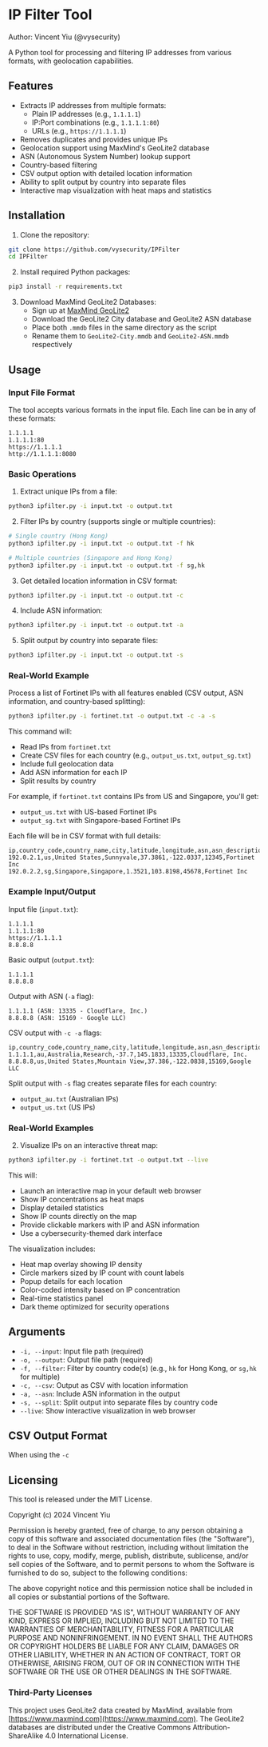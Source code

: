 # IP Filter Tool

Author: Vincent Yiu (@vysecurity)

A Python tool for processing and filtering IP addresses from various formats, with geolocation capabilities.

## Features

- Extracts IP addresses from multiple formats:
  - Plain IP addresses (e.g., `1.1.1.1`)
  - IP:Port combinations (e.g., `1.1.1.1:80`)
  - URLs (e.g., `https://1.1.1.1`)
- Removes duplicates and provides unique IPs
- Geolocation support using MaxMind's GeoLite2 database
- ASN (Autonomous System Number) lookup support
- Country-based filtering
- CSV output option with detailed location information
- Ability to split output by country into separate files
- Interactive map visualization with heat maps and statistics

## Installation

1. Clone the repository:
```bash
git clone https://github.com/vysecurity/IPFilter
cd IPFilter
```

2. Install required Python packages:
```bash
pip3 install -r requirements.txt
```

3. Download MaxMind GeoLite2 Databases:
   - Sign up at [MaxMind GeoLite2](https://dev.maxmind.com/geoip/geolite2-free-geolocation-data)
   - Download the GeoLite2 City database and GeoLite2 ASN database
   - Place both `.mmdb` files in the same directory as the script
   - Rename them to `GeoLite2-City.mmdb` and `GeoLite2-ASN.mmdb` respectively

## Usage

### Input File Format
The tool accepts various formats in the input file. Each line can be in any of these formats:
```
1.1.1.1
1.1.1.1:80
https://1.1.1.1
http://1.1.1.1:8080
```

### Basic Operations

1. Extract unique IPs from a file:
```bash
python3 ipfilter.py -i input.txt -o output.txt
```

2. Filter IPs by country (supports single or multiple countries):
```bash
# Single country (Hong Kong)
python3 ipfilter.py -i input.txt -o output.txt -f hk

# Multiple countries (Singapore and Hong Kong)
python3 ipfilter.py -i input.txt -o output.txt -f sg,hk
```

3. Get detailed location information in CSV format:
```bash
python3 ipfilter.py -i input.txt -o output.txt -c
```

4. Include ASN information:
```bash
python3 ipfilter.py -i input.txt -o output.txt -a
```

5. Split output by country into separate files:
```bash
python3 ipfilter.py -i input.txt -o output.txt -s
```

### Real-World Example

Process a list of Fortinet IPs with all features enabled (CSV output, ASN information, and country-based splitting):
```bash
python3 ipfilter.py -i fortinet.txt -o output.txt -c -a -s
```

This command will:
- Read IPs from `fortinet.txt`
- Create CSV files for each country (e.g., `output_us.txt`, `output_sg.txt`)
- Include full geolocation data
- Add ASN information for each IP
- Split results by country

For example, if `fortinet.txt` contains IPs from US and Singapore, you'll get:
- `output_us.txt` with US-based Fortinet IPs
- `output_sg.txt` with Singapore-based Fortinet IPs

Each file will be in CSV format with full details:
```csv
ip,country_code,country_name,city,latitude,longitude,asn,asn_description
192.0.2.1,us,United States,Sunnyvale,37.3861,-122.0337,12345,Fortinet Inc
192.0.2.2,sg,Singapore,Singapore,1.3521,103.8198,45678,Fortinet Inc
```

### Example Input/Output

Input file (`input.txt`):
```
1.1.1.1
1.1.1.1:80
https://1.1.1.1
8.8.8.8
```

Basic output (`output.txt`):
```
1.1.1.1
8.8.8.8
```

Output with ASN (`-a` flag):
```
1.1.1.1 (ASN: 13335 - Cloudflare, Inc.)
8.8.8.8 (ASN: 15169 - Google LLC)
```

CSV output with `-c -a` flags:
```csv
ip,country_code,country_name,city,latitude,longitude,asn,asn_description
1.1.1.1,au,Australia,Research,-37.7,145.1833,13335,Cloudflare, Inc.
8.8.8.8,us,United States,Mountain View,37.386,-122.0838,15169,Google LLC
```

Split output with `-s` flag creates separate files for each country:
- `output_au.txt` (Australian IPs)
- `output_us.txt` (US IPs)

### Real-World Examples

2. Visualize IPs on an interactive threat map:
```bash
python3 ipfilter.py -i fortinet.txt -o output.txt --live
```

This will:
- Launch an interactive map in your default web browser
- Show IP concentrations as heat maps
- Display detailed statistics
- Show IP counts directly on the map
- Provide clickable markers with IP and ASN information
- Use a cybersecurity-themed dark interface

The visualization includes:
- Heat map overlay showing IP density
- Circle markers sized by IP count with count labels
- Popup details for each location
- Color-coded intensity based on IP concentration
- Real-time statistics panel
- Dark theme optimized for security operations

## Arguments

- `-i, --input`: Input file path (required)
- `-o, --output`: Output file path (required)
- `-f, --filter`: Filter by country code(s) (e.g., `hk` for Hong Kong, or `sg,hk` for multiple)
- `-c, --csv`: Output as CSV with location information
- `-a, --asn`: Include ASN information in the output
- `-s, --split`: Split output into separate files by country code
- `--live`: Show interactive visualization in web browser

## CSV Output Format

When using the `-c`

## Licensing

This tool is released under the MIT License.

Copyright (c) 2024 Vincent Yiu

Permission is hereby granted, free of charge, to any person obtaining a copy of this software and associated documentation files (the "Software"), to deal in the Software without restriction, including without limitation the rights to use, copy, modify, merge, publish, distribute, sublicense, and/or sell copies of the Software, and to permit persons to whom the Software is furnished to do so, subject to the following conditions:

The above copyright notice and this permission notice shall be included in all copies or substantial portions of the Software.

THE SOFTWARE IS PROVIDED "AS IS", WITHOUT WARRANTY OF ANY KIND, EXPRESS OR IMPLIED, INCLUDING BUT NOT LIMITED TO THE WARRANTIES OF MERCHANTABILITY, FITNESS FOR A PARTICULAR PURPOSE AND NONINFRINGEMENT. IN NO EVENT SHALL THE AUTHORS OR COPYRIGHT HOLDERS BE LIABLE FOR ANY CLAIM, DAMAGES OR OTHER LIABILITY, WHETHER IN AN ACTION OF CONTRACT, TORT OR OTHERWISE, ARISING FROM, OUT OF OR IN CONNECTION WITH THE SOFTWARE OR THE USE OR OTHER DEALINGS IN THE SOFTWARE.

### Third-Party Licenses

This project uses GeoLite2 data created by MaxMind, available from [https://www.maxmind.com](https://www.maxmind.com). The GeoLite2 databases are distributed under the Creative Commons Attribution-ShareAlike 4.0 International License.